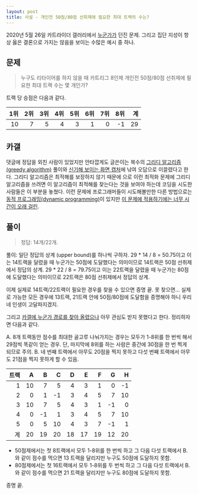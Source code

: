 ```yaml
---
layout: post
title: 사설 - 개인전 50점/80점 선취제애 필요한 최대 트랙의 수는?
---
```


2020년 5월 26일 카트라이더 갤러리에서 [누군가가](https://gall.dcinside.com/board/view/?id=kart&no=1972704) 던진 문제. 그리고 집단 지성이 항상 옳은 결론으로 가지는 않음을 보이는 수많은 예시 중 하나. 

## 문제 

> 누구도 리타이어를 하지 않을 때 카트리그 8인제 개인전 50점/80점 선취제에 필요한 최대 트랙 수는 몇 개인가?

트랙 당 승점은 다음과 같다. 

| 1위 | 2위 | 3위 | 4위 | 5위 | 6위 | 7위 | 8위 | 계 |
|---:|---:|---:|---:|---:|---:|---:|---:|---:|
| 10 | 7 | 5 | 4 | 3 | 1 | 0 | -1 | 29 |

## 카갤 

댓글에 정답을 외친 사람이 있었지만 안타깝게도 글쓴이는 복수의 [그리디 알고리즘(greedy algorithm)](https://en.wikipedia.org/wiki/Greedy_algorithm) 풀이와 [신기해 보이는 화면 캡처](https://gall.dcinside.com/board/view/?id=kart&no=1972908)에 낚여 오답으로 이끌렸다고 한다. 
그리디 알고리즘은 최적해를 보장하지 않기 때문에 으로 이런 최적화 문제에 그리디 알고리즘을 쓰려면 이 알고리즘이 최적해를 찾는다는 것을 보여야 하는데 코딩을 시도한 사람들은 이 부분을 놓쳤다.
이런 문제에 프로그래머들이 시도해볼만한 다른 방법으로는 [동적 프로그래밍(dynamic programming)](https://en.wikipedia.org/wiki/Dynamic_programming)이 있지만 [이 문제에 적용하기에는 너무 시간이 오래 걸린](https://gall.dcinside.com/board/view/?id=kart&no=1972908).

## 풀이

> 정답: 14개/22개.



풀이: 일단 정답의 상계 (upper bound)를 하나씩 구하자. 29 * 14 / 8 = 50.75이고 이는 14트랙을 달렸을 때 누군가는 50점에 도달했다는 의미이므로 14트랙은 50점 선취제에서 정답의 상계. 
29 * 22 / 8 = 79.75이고 이는 22트랙을 달렸을 때 누군가는 80점에 도달했다는 의미이므로 22트랙은 80점 선취제에서 정답의 상계.

이제 실제로 14트랙/22트랙이 필요한 경우를 찾을 수 있으면 증명 끝. 못 찾으면... 실제로 가능한 모든 경우에 13트랙, 21트랙 안에 50점/80점에 도달함을 증명해야 하니 우리네 인생이 고달파지겠지.

그리고 [카갤에 누군가 경로를 찾아 올렸으나](https://gall.dcinside.com/board/view/?id=kart&no=1972775) 아무 관심도 받지 못했다고 한다.
정리하자면 다음과 같다.

A. 8개 트랙동안 점수를 최대한 골고루 나눠가지는 경우는 모두가 1-8위를 한 번씩 해서 29점씩 똑같이 얻는 경우. 단, 마지막에 8위를 하는 사람은 중간에 30점을 한 번 찍게 되므로 주의. 
B. 네 번째 트랙에서 아무도 20점을 찍지 못하고 다섯 번째 트랙에서 아무도 21점을 찍지 못하게 할 수 있음.

| 트랙 | A | B | C | D | E | F | G | H |
|---:|---:|---:|---:|---:|---:|---:|---:|---:|
| 1 | 10 | 7 | 5 | 4 | 3 | 1 | 0 | -1 |
| 2 | 0 | 1 | -1 | 3 | 4 | 5 | 7 | 10 |
| 3 | 10 | 7 | 5 | 4 | 3 | 1 | -1 | 0 |
| 4 | 0 | -1 | 1 | 3 | 4 | 5 | 7 | 10 |
| 5 | 0 | 5 | 10 | 4 | 3 | 7 | -1 | 1 |
| 계 | 20 | 19 | 20 | 18 | 17 | 19 | 12 | 20 |

- 50점제에서는 첫 8트랙에서 모두 1-8위를 한 번씩 하고 그 다음 다섯 트랙에서 B. 와 같이 점수를 먹으면 13 트랙을 달리지만 누구도 50점에 도달하지 못함. 
- 80점제에서는 첫 16트랙에서 모두 1-8위를 두 번씩 하고 그 다음 다섯 트랙에서 B. 와 같이 점수를 먹으면 21 트랙을 달리지만 누구도 80점에 도달하지 못함. 

증명 끝. 

